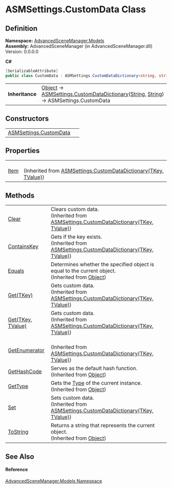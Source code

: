 # ASMSettings.CustomData Class




## Definition
**Namespace:** <a href="N_AdvancedSceneManager_Models.md">AdvancedSceneManager.Models</a>  
**Assembly:** AdvancedSceneManager (in AdvancedSceneManager.dll) Version: 0.0.0.0

**C#**
``` C#
[SerializableAttribute]
public class CustomData : ASMSettings.CustomDataDictionary<string, string>
```

<table><tr><td><strong>Inheritance</strong></td><td><a href="https://learn.microsoft.com/dotnet/api/system.object" target="_blank" rel="noopener noreferrer">Object</a>  →  <a href="T_AdvancedSceneManager_Models_ASMSettings_CustomDataDictionary_2.md">ASMSettings.CustomDataDictionary</a>(<a href="https://learn.microsoft.com/dotnet/api/system.string" target="_blank" rel="noopener noreferrer">String</a>, <a href="https://learn.microsoft.com/dotnet/api/system.string" target="_blank" rel="noopener noreferrer">String</a>)  →  ASMSettings.CustomData</td></tr>
</table>



## Constructors
<table>
<tr>
<td><a href="M_AdvancedSceneManager_Models_ASMSettings_CustomData__ctor.md">ASMSettings.CustomData</a></td>
<td> </td></tr>
</table>

## Properties
<table>
<tr>
<td><a href="P_AdvancedSceneManager_Models_ASMSettings_CustomDataDictionary_2_Item.md">Item</a></td>
<td><br />(Inherited from <a href="T_AdvancedSceneManager_Models_ASMSettings_CustomDataDictionary_2.md">ASMSettings.CustomDataDictionary(TKey, TValue)</a>)</td></tr>
</table>

## Methods
<table>
<tr>
<td><a href="M_AdvancedSceneManager_Models_ASMSettings_CustomDataDictionary_2_Clear.md">Clear</a></td>
<td>Clears custom data.<br />(Inherited from <a href="T_AdvancedSceneManager_Models_ASMSettings_CustomDataDictionary_2.md">ASMSettings.CustomDataDictionary(TKey, TValue)</a>)</td></tr>
<tr>
<td><a href="M_AdvancedSceneManager_Models_ASMSettings_CustomDataDictionary_2_ContainsKey.md">ContainsKey</a></td>
<td>Gets if the key exists.<br />(Inherited from <a href="T_AdvancedSceneManager_Models_ASMSettings_CustomDataDictionary_2.md">ASMSettings.CustomDataDictionary(TKey, TValue)</a>)</td></tr>
<tr>
<td><a href="https://learn.microsoft.com/dotnet/api/system.object.equals#system-object-equals(system-object)" target="_blank" rel="noopener noreferrer">Equals</a></td>
<td>Determines whether the specified object is equal to the current object.<br />(Inherited from <a href="https://learn.microsoft.com/dotnet/api/system.object" target="_blank" rel="noopener noreferrer">Object</a>)</td></tr>
<tr>
<td><a href="M_AdvancedSceneManager_Models_ASMSettings_CustomDataDictionary_2_Get.md">Get(TKey)</a></td>
<td>Gets custom data.<br />(Inherited from <a href="T_AdvancedSceneManager_Models_ASMSettings_CustomDataDictionary_2.md">ASMSettings.CustomDataDictionary(TKey, TValue)</a>)</td></tr>
<tr>
<td><a href="M_AdvancedSceneManager_Models_ASMSettings_CustomDataDictionary_2_Get_1.md">Get(TKey, TValue)</a></td>
<td>Gets custom data.<br />(Inherited from <a href="T_AdvancedSceneManager_Models_ASMSettings_CustomDataDictionary_2.md">ASMSettings.CustomDataDictionary(TKey, TValue)</a>)</td></tr>
<tr>
<td><a href="M_AdvancedSceneManager_Models_ASMSettings_CustomDataDictionary_2_GetEnumerator.md">GetEnumerator</a></td>
<td><br />(Inherited from <a href="T_AdvancedSceneManager_Models_ASMSettings_CustomDataDictionary_2.md">ASMSettings.CustomDataDictionary(TKey, TValue)</a>)</td></tr>
<tr>
<td><a href="https://learn.microsoft.com/dotnet/api/system.object.gethashcode" target="_blank" rel="noopener noreferrer">GetHashCode</a></td>
<td>Serves as the default hash function.<br />(Inherited from <a href="https://learn.microsoft.com/dotnet/api/system.object" target="_blank" rel="noopener noreferrer">Object</a>)</td></tr>
<tr>
<td><a href="https://learn.microsoft.com/dotnet/api/system.object.gettype" target="_blank" rel="noopener noreferrer">GetType</a></td>
<td>Gets the <a href="https://learn.microsoft.com/dotnet/api/system.type" target="_blank" rel="noopener noreferrer">Type</a> of the current instance.<br />(Inherited from <a href="https://learn.microsoft.com/dotnet/api/system.object" target="_blank" rel="noopener noreferrer">Object</a>)</td></tr>
<tr>
<td><a href="M_AdvancedSceneManager_Models_ASMSettings_CustomDataDictionary_2_Set.md">Set</a></td>
<td>Sets custom data.<br />(Inherited from <a href="T_AdvancedSceneManager_Models_ASMSettings_CustomDataDictionary_2.md">ASMSettings.CustomDataDictionary(TKey, TValue)</a>)</td></tr>
<tr>
<td><a href="https://learn.microsoft.com/dotnet/api/system.object.tostring" target="_blank" rel="noopener noreferrer">ToString</a></td>
<td>Returns a string that represents the current object.<br />(Inherited from <a href="https://learn.microsoft.com/dotnet/api/system.object" target="_blank" rel="noopener noreferrer">Object</a>)</td></tr>
</table>

## See Also


#### Reference
<a href="N_AdvancedSceneManager_Models.md">AdvancedSceneManager.Models Namespace</a>  
